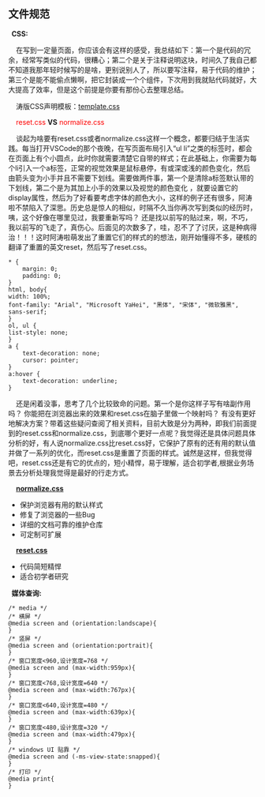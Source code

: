 ## 文件规范

**&nbsp;&nbsp;CSS:**

&nbsp;&nbsp;&nbsp;&nbsp;在写到一定量页面，你应该会有这样的感受，我总结如下：第一个是代码的冗余，经常写类似的代码，很糟心；第二个是关于注释说明这块，时间久了我自己都不知道我那年轻时候写的是啥，更别说别人了，所以要写注释，易于代码的维护；第三个是能不能偷点懒啊，把它封装成一个个组件，下次用到我就贴代码就好，大大提高了效率，但是这个前提是你要有那份心去整理总结。

&nbsp;&nbsp;&nbsp;&nbsp;涛版CSS声明模板：[template.css](./template.css)

&nbsp;&nbsp;&nbsp;&nbsp;<font color="red">reset.css</font> <b>VS</b> <font color="red">normalize.css</font>

&nbsp;&nbsp;&nbsp;&nbsp;谈起为啥要有reset.css或者normalize.css这样一个概念，都要归结于生活实践。每当打开VSCode的那个夜晚，在写页面布局引入“ul li”之类的标签时，都会在页面上有个小圆点，此时你就需要清楚它自带的样式；在此基础上，你需要为每个li引入一个a标签，正常的视觉效果是鼠标悬停，有或深或浅的颜色变化，然后由箭头变为小手并且不需要下划线。需要做两件事，第一个是清除a标签默认带的下划线，第二个是为其加上小手的效果以及视觉的颜色变化 ，就要设置它的display属性，然后为了好看要考虑字体的颜色大小，这样的例子还有很多，阿涛啦不禁陷入了深思。历史总是惊人的相似，时隔不久当你再次写到类似的经历时，咦，这个好像在哪里见过，我要重新写吗？ 还是找以前写的贴过来，啊，不巧，我以前写的飞走了，真伤心。后面见的次数多了，哇，忍不了了讨厌，这是种病得治！！！这时阿涛啦萌发出了重置它们的样式的的想法，刚开始懂得不多，硬核的翻译了重置的英文reset，然后写了reset.css。

```$css
* {
    margin: 0;
    padding: 0;
}
html, body{
width: 100%;
font-family: "Arial", "Microsoft YaHei", "黑体", "宋体", "微软雅黑", sans-serif;
}
ol, ul {
list-style: none;
}
a { 
	text-decoration: none; 
    cursor: pointer;
}
a:hover { 
	text-decoration: underline; 
}

```
&nbsp;&nbsp;&nbsp;&nbsp;还是闲着没事，思考了几个比较致命的问题。第一个是你这样子写有啥副作用吗？ 你能把在浏览器出来的效果和reset.css在脑子里做一个映射吗？ 有没有更好地解决方案？带着这些疑问查阅了相关资料，目前大致是分为两种，即我们前面提到的reset.css和normalize.css，到底哪个更好一点呢？我觉得还是具体问题具体分析的好，有人说normalize.css比reset.css好，它保护了原有的还有用的默认值并做了一系列的优化，而reset.css是重置了页面的样式。诚然是这样，但我觉得吧，reset.css还是有它的优点的，短小精悍，易于理解，适合初学者,根据业务场景去分析处理我觉得是最好的行走方式。


&nbsp;&nbsp;&nbsp;&nbsp;<b>[normalize.css](http://necolas.github.io/normalize.css/)</b>

* 保护浏览器有用的默认样式
* 修复了浏览器的一些Bug
* 详细的文档可靠的维护仓库
* 可定制可扩展


&nbsp;&nbsp;&nbsp;&nbsp;<b>[reset.css](https://meyerweb.com/eric/tools/css/reset/)</b>


* 代码简短精悍
* 适合初学者研究


**&nbsp;&nbsp;媒体查询:**

```
/* media */
/* 横屏 */
@media screen and (orientation:landscape){
}
/* 竖屏 */
@media screen and (orientation:portrait){
}
/* 窗口宽度<960,设计宽度=768 */
@media screen and (max-width:959px){
}
/* 窗口宽度<768,设计宽度=640 */
@media screen and (max-width:767px){
}
/* 窗口宽度<640,设计宽度=480 */
@media screen and (max-width:639px){
}
/* 窗口宽度<480,设计宽度=320 */
@media screen and (max-width:479px){
}
/* windows UI 贴靠 */
@media screen and (-ms-view-state:snapped){
}
/* 打印 */
@media print{
}
```
